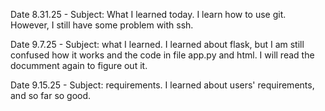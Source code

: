 Date 8.31.25 - Subject: What I learned today. I learn how to use git. However, I still have some problem with ssh.

Date 9.7.25 - Subject: what I learned. I learned about flask, but I am still confused how it works and the code in file app.py and html. I will read the documment again to figure out it.

Date 9.15.25 - Subject: requirements. I learned about users' requirements, and so far so good.
